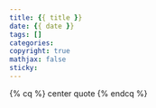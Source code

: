 ```yaml
---
title: {{ title }}
date: {{ date }}
tags: []
categories:
copyright: true 
mathjax: false
sticky: 
---
```



{% cq %} center quote {% endcq %}


<!-- more -->

